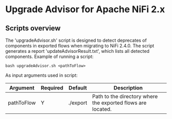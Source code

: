 # Upgrade Advisor for Apache NiFi 2.x

## Scripts overview

The 'upgradeAdvisor.sh' script is designed to detect deprecates of components in exported flows when migrating to NiFi 2.4.0. The script generates a report 'updateAdvisorResult.txt', which lists all detected components.
Example of running a script:

`bash upgradeAdvisor.sh <pathToFlow>`

As input arguments used in script:

| Argument               | Required | Default                       | Description                                                 |
|------------------------|----------|-------------------------------|-------------------------------------------------------------|
| pathToFlow             | Y        | ./export                      | Path to the directory where the exported flows are located. |

